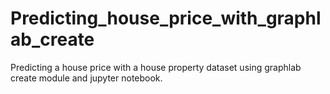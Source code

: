 # Predicting_house_price_with_graphlab_create
Predicting a house price with a house property dataset using graphlab create module and jupyter notebook.
